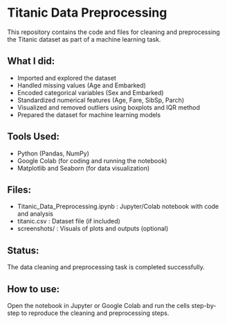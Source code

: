 # Titanic Data Preprocessing

This repository contains the code and files for cleaning and preprocessing the Titanic dataset as part of a machine learning task.

## What I did:
- Imported and explored the dataset
- Handled missing values (Age and Embarked)
- Encoded categorical variables (Sex and Embarked)
- Standardized numerical features (Age, Fare, SibSp, Parch)
- Visualized and removed outliers using boxplots and IQR method
- Prepared the dataset for machine learning models

## Tools Used:
- Python (Pandas, NumPy)
- Google Colab (for coding and running the notebook)
- Matplotlib and Seaborn (for data visualization)

## Files:
- Titanic_Data_Preprocessing.ipynb : Jupyter/Colab notebook with code and analysis
- titanic.csv : Dataset file (if included)
- screenshots/ : Visuals of plots and outputs (optional)

## Status:
The data cleaning and preprocessing task is completed successfully.

## How to use:
Open the notebook in Jupyter or Google Colab and run the cells step-by-step to reproduce the cleaning and preprocessing steps.

